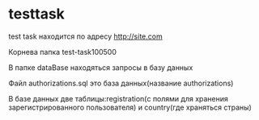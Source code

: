 # testtask

test task находится по адресу http://site.com 

Корнева папка test-task100500

В папке dataBase находяться запросы в базу данных

Файл authorizations.sql это база данных(название authorizations)

В базе данных две таблицы:registration(с полями для хранения зарегистрированного пользователя) и country(где храняться страны)


